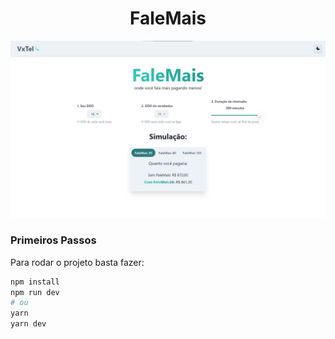 <h1 align="center">FaleMais</h1>

![Screenshot](.github/screen.png)

### Primeiros Passos

Para rodar o projeto basta fazer:

```bash
npm install
npm run dev
# ou
yarn
yarn dev
```
